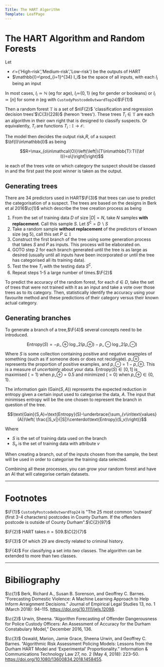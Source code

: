 ```yaml
---
Title: The HART Algorithm
Template: LeafPage
---
```


# The HART Algorithm and Random Forests
$\newcommand{\F}[1]{^{[\text{F}#1]}}$$\newcommand{\C}[2]{^{[#1\text{, p.#2}]}}$$\newcommand{\c}[1]{^{[#1]}}$$\newcommand{\Ci}[2]{^{[#1\text{, #2}]}}$

Let

* $\mathcal{O}=${'High-risk','Medium-risk','Low-risk'} be the outputs of HART
* $\mathbb{I}=\prod_{i=1}^{34} I_i$ be the space of all inputs, with each $I_i$ being an input

In most cases, $I_i\simeq\mathbb{N}$ (eg for age), $I_i\simeq${$0,1$} (eg for gender or booleans) or $I_i\simeq[n]$ for some $n$ (eg with ```CustodyPostcodeOutwardTop24```)$\F{1}$
 
Then a random forest $\mathbb{T}$ is a set of $n\F{2}$ 'classification and regression decision trees'$\C{3}{228}$ (hereon 'trees'). These trees $T_i\in\mathbb{T}$ are each an algorithm in their own right that is designed to classify suspects. Or equivalently,  $T_i$ are functions $T_i:\mathbb{I}\to\mathcal{O}$.

The model then decides the output risk,$R$, of a suspect $\bf{I}\in\mathbb{I}$ as being

$$R=\max_{o\in\mathcal{O}}\left(\left|\{T\in\mathbb{T}:T({\bf I})=o\}\right|\right)$$

ie each of the trees vote on which category the suspect should be classed in and the first past the post winner is taken as the output.

## Generating trees

There are 34 predictors used in HART$\F{3}$ that trees can use to predict the categorisation of a suspect. The trees are based on the designs in Berk et al 2016$\c{1}$ which describe the tree creation process as being

1. From the set of training data $D$ of size $|D|=N$, take $N$ samples **with replacement**. Call this sample $S$. Let $S^\complement=D\backslash S$
2. Take a random sample **without replacement** of the predictors of known size (eg 5), call this set $P\subseteq \mathbb{I}$
3. Construct the first branch of the tree using some generation process that takes $S$ and $P$ as inputs. This process will be elaborated on.
4. GOTO step 2 for each branch generated until the tree is as large as desired (usually until all inputs have been incorporated or until the tree has categorised all its training data).
5. Test the tree $T_i$ with the testing data $S^\complement$.
6. Repeat steps 1-5 a large number of times.$\F{2}$

To predict the accuracy of the random forest, for each $d\in D$, take the set of trees that were not trained with it as an input and take a vote over those trees as to its category. Then, statistically identify the accuracy using your favourite method and these predictions of their category versus their known actual category.

## Generating branches

To generate a branch of a tree,$\F{4}$ several concepts need to be introduced.

$$\text{Entropy}(S)=-p\_\oplus\log\_2(p\_\oplus)-p\_\ominus\log\_2(p\_\ominus)$$

Where $S$ is some collection containing positive and negative examples of something (such as if someone does or does not recidivate). $p\_\oplus$ represents the proportion of positive examples, and $p\_\ominus=1-p\_\oplus$. This is a measure of *uncertainty* about your data. $\text{Entropy}(S)\in[0,1]$ is maximised ($=1$) when $p\_\oplus=0.5$ and minimized ($=0$) when $p\_\oplus\in\{0,1\}$.

The information gain ($\text{Gain}(S,A)$) represents the expected reduction in entropy given a certain input used to categorise the data, $A$. The input that minimises entropy will be the one chosen to represent the branch in question of the tree.

$$\text{Gain}(S,A)=\text{Entropy}(S)-\underbrace{\sum_{v\in\text{values}(A)}\left( \frac{|S_v|}{|S|}\centerdot\text{Entropy}(S_v)\right)}$$

Where

* $S$ is the set of training data used on the branch
* $S_v$ is the set of training data with attribute $v$

When creating a branch, out of the inputs chosen from the sample, the best will be used in order to categorise the training data selected.

Combining all these processes, you can grow your random forest and have an AI that will categorise certain datasets.

---

# Footnotes

$\F{1}$ ```CustodyPostcodeOutwardTop24``` is "The 25 most common 'outward' (first 3-4 characters) postcodes in County Durham. If the offenders postcode is outside of County Durham".$\C{2}{97}$

$\F{2}$ HART takes $n=509$.$\C{2}{7}$

$\F{3}$ Of which 29 are directly related to criminal history.

$\F{4}$ For classifying a set into *two* classes. The algorithm can be extended to more than two classes.

---

# Bibiliography

$\c{1}$ Berk, Richard A., Susan B. Sorenson, and Geoffrey C. Barnes. “Forecasting Domestic Violence: A Machine Learning Approach to Help Inform Arraignment Decisions.” Journal of Empirical Legal Studies 13, no. 1 (March 2018): 94–115. https://doi.org/10.1111/jels.12098.

$\c{2}$ Urwin, Sheena. “Algorithm Forecasting of Offender Dangerousness for Police Custody Officers: An Assessment of Accuracy for the Durham Constabulary Model,” December 2016, 136.

$\c{3}$ Oswald, Marion, Jamie Grace, Sheena Urwin, and Geoffrey C. Barnes. “Algorithmic Risk Assessment Policing Models: Lessons from the Durham HART Model and ‘Experimental’ Proportionality.” Information & Communications Technology Law 27, no. 2 (May 4, 2018): 223–50. https://doi.org/10.1080/13600834.2018.1458455.

